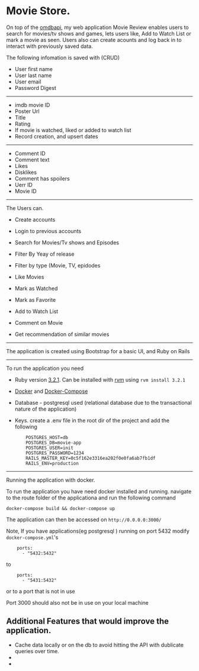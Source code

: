 # Movie Store.


On top of the [omdbapi](https://www.omdbapi.com/), my web application Movie Review enables users to search for movies/tv shows and games, lets users like, Add to Watch List or mark a movie as seen. 
Users also can create acounts and log back in to interact with previously saved data. 

The following infomation is saved with (CRUD)

* User first name 
* User last name
* User email 
* Password Digest 

---
* imdb movie ID 
* Poster Url 
* Title 
* Rating 
* If movie is watched, liked or added to watch list 
* Record creation, and upsert dates

--- 
* Comment ID
* Comment text
* Likes
* Disklikes
* Comment has spoilers
* Uerr ID
* Movie ID

--- 
The Users can. 

* Create accounts
* Login to previous accounts
* Search for Movies/Tv shows and Episodes
* Filter By Yeay of release 
* Filter by type (Movie, TV, epidodes
* Like Movies
* Mark as Watched
* Mark as Favorite
* Add to Watch List

* Comment on Movie
* Get recommendation of similar movies

--- 

The application is created using Bootstrap for a basic UI, and Ruby on Rails

---

To run the application you need

* Ruby version [3.2.1](https://www.ruby-lang.org/en/news/2023/02/08/ruby-3-2-1-released/). 
    Can be installed with [rvm](http://rvm.io/) using `rvm install 3.2.1`

* [Docker](https://docs.docker.com/) and [Docker-Compose](https://docs.docker.com/compose/)

* Database - postgresql used (relational database due to the transactional nature of the application)

* Keys. 
    create a .env file in the root dir of the project and add the following

    ```
        POSTGRES_HOST=db
        POSTGRES_DB=movie-app
        POSTGRES_USER=init
        POSTGRES_PASSWORD=1234
        RAILS_MASTER_KEY=0c5f162e3316ea202f0e0fa6ab7fb1df
        RAILS_ENV=production
    ```
--- 

Running the application with docker.

To run the application you have need docker installed and running. 
navigate to the route folder of the applicationa and run the following command

`docker-compose build && docker-compose up`


The application can then be accessed on `http://0.0.0.0:3000/` 


Note, 
If you have applications(eg postgresql ) running on port 5432 modify `docker-compose.yml`'s 

```
    ports:
      - "5432:5432"
```

to 


```
    ports:
      - "5431:5432"

```

or to a port that is not in use


Port 3000 should also not be in use on your local machine


## Additional Features that would improve the application.

- Cache data locally or on the db to avoid hitting the API with dublicate queries over time. 
- 
- 
